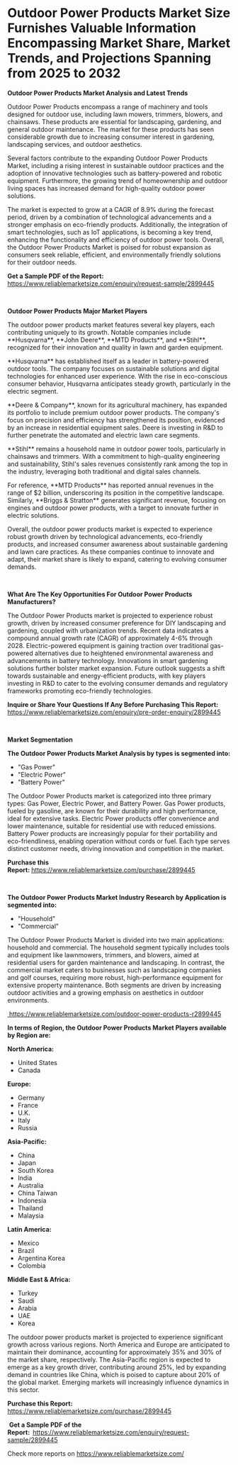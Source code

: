 <p><h1>Outdoor Power Products Market Size Furnishes Valuable Information Encompassing Market Share, Market Trends, and Projections Spanning from 2025 to 2032</h1></p><p><strong>Outdoor Power Products Market Analysis and Latest Trends</strong></p>
<p><p>Outdoor Power Products encompass a range of machinery and tools designed for outdoor use, including lawn mowers, trimmers, blowers, and chainsaws. These products are essential for landscaping, gardening, and general outdoor maintenance. The market for these products has seen considerable growth due to increasing consumer interest in gardening, landscaping services, and outdoor aesthetics. </p><p>Several factors contribute to the expanding Outdoor Power Products Market, including a rising interest in sustainable outdoor practices and the adoption of innovative technologies such as battery-powered and robotic equipment. Furthermore, the growing trend of homeownership and outdoor living spaces has increased demand for high-quality outdoor power solutions. </p><p>The market is expected to grow at a CAGR of 8.9% during the forecast period, driven by a combination of technological advancements and a stronger emphasis on eco-friendly products. Additionally, the integration of smart technologies, such as IoT applications, is becoming a key trend, enhancing the functionality and efficiency of outdoor power tools. Overall, the Outdoor Power Products Market is poised for robust expansion as consumers seek reliable, efficient, and environmentally friendly solutions for their outdoor needs.</p></p>
<p><strong>Get a Sample PDF of the Report:&nbsp;</strong> <a href="https://www.reliablemarketsize.com/enquiry/request-sample/2899445?utm_campaign=3220&utm_medium=2&utm_source=Github&utm_content=ia&utm_term=15032025&utm_id=outdoor-power-products">https://www.reliablemarketsize.com/enquiry/request-sample/2899445</a></p>
<p>&nbsp;</p>
<p><strong>Outdoor Power Products Major Market Players</strong></p>
<p><p>The outdoor power products market features several key players, each contributing uniquely to its growth. Notable companies include **Husqvarna**, **John Deere**, **MTD Products**, and **Stihl**, recognized for their innovation and quality in lawn and garden equipment.</p><p>**Husqvarna** has established itself as a leader in battery-powered outdoor tools. The company focuses on sustainable solutions and digital technologies for enhanced user experience. With the rise in eco-conscious consumer behavior, Husqvarna anticipates steady growth, particularly in the electric segment.</p><p>**Deere & Company**, known for its agricultural machinery, has expanded its portfolio to include premium outdoor power products. The company's focus on precision and efficiency has strengthened its position, evidenced by an increase in residential equipment sales. Deere is investing in R&D to further penetrate the automated and electric lawn care segments.</p><p>**Stihl** remains a household name in outdoor power tools, particularly in chainsaws and trimmers. With a commitment to high-quality engineering and sustainability, Stihl's sales revenues consistently rank among the top in the industry, leveraging both traditional and digital sales channels.</p><p>For reference, **MTD Products** has reported annual revenues in the range of $2 billion, underscoring its position in the competitive landscape. Similarly, **Briggs & Stratton** generates significant revenue, focusing on engines and outdoor power products, with a target to innovate further in electric solutions.</p><p>Overall, the outdoor power products market is expected to experience robust growth driven by technological advancements, eco-friendly products, and increased consumer awareness about sustainable gardening and lawn care practices. As these companies continue to innovate and adapt, their market share is likely to expand, catering to evolving consumer demands.</p></p>
<p>&nbsp;</p>
<p><strong>What Are The Key Opportunities For Outdoor Power Products Manufacturers?</strong></p>
<p><p>The Outdoor Power Products market is projected to experience robust growth, driven by increased consumer preference for DIY landscaping and gardening, coupled with urbanization trends. Recent data indicates a compound annual growth rate (CAGR) of approximately 4-6% through 2028. Electric-powered equipment is gaining traction over traditional gas-powered alternatives due to heightened environmental awareness and advancements in battery technology. Innovations in smart gardening solutions further bolster market expansion. Future outlook suggests a shift towards sustainable and energy-efficient products, with key players investing in R&D to cater to the evolving consumer demands and regulatory frameworks promoting eco-friendly technologies.</p></p>
<p><strong>Inquire or Share Your Questions If Any Before Purchasing This Report:</strong> <a href="https://www.reliablemarketsize.com/enquiry/pre-order-enquiry/2899445?utm_campaign=3220&utm_medium=2&utm_source=Github&utm_content=ia&utm_term=15032025&utm_id=outdoor-power-products">https://www.reliablemarketsize.com/enquiry/pre-order-enquiry/2899445</a></p>
<p>&nbsp;</p>
<p><strong>Market Segmentation</strong></p>
<p><strong>The Outdoor Power Products Market Analysis by types is segmented into:</strong></p>
<p><ul><li>"Gas Power"</li><li>"Electric Power"</li><li>"Battery Power"</li></ul></p>
<p><p>The Outdoor Power Products market is categorized into three primary types: Gas Power, Electric Power, and Battery Power. Gas Power products, fueled by gasoline, are known for their durability and high performance, ideal for extensive tasks. Electric Power products offer convenience and lower maintenance, suitable for residential use with reduced emissions. Battery Power products are increasingly popular for their portability and eco-friendliness, enabling operation without cords or fuel. Each type serves distinct customer needs, driving innovation and competition in the market.</p></p>
<p><strong>Purchase this Report:&nbsp;</strong><a href="https://www.reliablemarketsize.com/purchase/2899445?utm_campaign=3220&utm_medium=2&utm_source=Github&utm_content=ia&utm_term=15032025&utm_id=outdoor-power-products">https://www.reliablemarketsize.com/purchase/2899445</a></p>
<p>&nbsp;</p>
<p><strong>The Outdoor Power Products Market Industry Research by Application is segmented into:</strong></p>
<p><ul><li>"Household"</li><li>"Commercial"</li></ul></p>
<p><p>The Outdoor Power Products Market is divided into two main applications: household and commercial. The household segment typically includes tools and equipment like lawnmowers, trimmers, and blowers, aimed at residential users for garden maintenance and landscaping. In contrast, the commercial market caters to businesses such as landscaping companies and golf courses, requiring more robust, high-performance equipment for extensive property maintenance. Both segments are driven by increasing outdoor activities and a growing emphasis on aesthetics in outdoor environments.</p></p>
<p><a href="https://www.reliablemarketsize.com/outdoor-power-products-r2899445?utm_campaign=3220&utm_medium=2&utm_source=Github&utm_content=ia&utm_term=15032025&utm_id=outdoor-power-products">&nbsp;https://www.reliablemarketsize.com/outdoor-power-products-r2899445</a></p>
<p><strong>In terms of Region, the Outdoor Power Products Market Players available by Region are:</strong></p>
<p>
    <p> <strong> North America: </strong>
        <ul>
            <li>United States</li>
            <li>Canada</li>
        </ul>
        </p> 
    <p> <strong> Europe: </strong>
        <ul>
            <li>Germany</li>
            <li>France</li>
            <li>U.K.</li>
            <li>Italy</li>
            <li>Russia</li>
        </ul>
        </p> 
    <p> <strong> Asia-Pacific: </strong>
        <ul>
            <li>China</li>
            <li>Japan</li>
            <li>South Korea</li>
            <li>India</li>
            <li>Australia</li>
            <li>China Taiwan</li>
            <li>Indonesia</li>
            <li>Thailand</li>
            <li>Malaysia</li>
        </ul>
        </p> 
    <p> <strong> Latin America: </strong>
        <ul>
            <li>Mexico</li>
            <li>Brazil</li>
            <li>Argentina Korea</li>
            <li>Colombia</li>
        </ul>
        </p> 
    <p> <strong> Middle East & Africa: </strong>
        <ul>
            <li>Turkey</li>
            <li>Saudi</li>
            <li>Arabia</li>
            <li>UAE</li>
            <li>Korea</li>
        </ul>
    </p>
    </p>
<p><p>The outdoor power products market is projected to experience significant growth across various regions. North America and Europe are anticipated to maintain their dominance, accounting for approximately 35% and 30% of the market share, respectively. The Asia-Pacific region is expected to emerge as a key growth driver, contributing around 25%, led by expanding demand in countries like China, which is poised to capture about 20% of the global market. Emerging markets will increasingly influence dynamics in this sector.</p></p>
<p><strong>Purchase this Report: </strong><a href="https://www.reliablemarketsize.com/purchase/2899445?utm_campaign=3220&utm_medium=2&utm_source=Github&utm_content=ia&utm_term=15032025&utm_id=outdoor-power-products">https://www.reliablemarketsize.com/purchase/2899445</a></p>
<p>&nbsp;<strong>Get a Sample PDF of the Report:&nbsp;&nbsp;</strong><a href="https://www.reliablemarketsize.com/enquiry/request-sample/2899445?utm_campaign=3220&utm_medium=2&utm_source=Github&utm_content=ia&utm_term=15032025&utm_id=outdoor-power-products">https://www.reliablemarketsize.com/enquiry/request-sample/2899445</a></p>
<p><strong></strong></p>
<p>Check more reports on <a href="https://www.reliablemarketsize.com/?utm_campaign=3220&utm_medium=2&utm_source=Github&utm_content=ia&utm_term=15032025&utm_id=outdoor-power-products">https://www.reliablemarketsize.com/</a></p>
